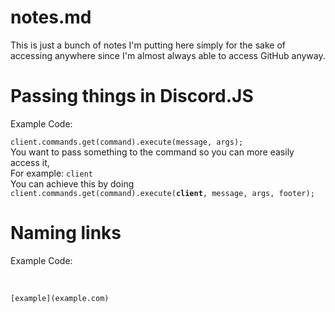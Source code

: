 # notes.md
This is just a bunch of notes I'm putting here simply for the sake of accessing anywhere since I'm almost always able to access GitHub anyway.

# Passing things in Discord.JS
Example Code:

``client.commands.get(command).execute(message, args);``
<br>
You want to pass something to the command so you can more easily access it, <br> For example: ``client`` <br> You can achieve this by doing
``client.commands.get(command).execute(``**``client``**``, message, args, footer);``

# Naming links
Example Code: 

<br>

``[example](example.com)``